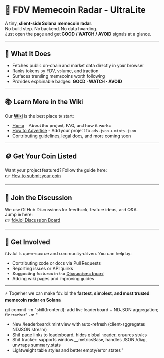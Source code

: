 # 🐸 FDV Memecoin Radar - UltraLite

A tiny, **client-side Solana memecoin radar**.  
No build step. No backend. No data hoarding.  
Just open the page and get **GOOD / WATCH / AVOID** signals at a glance.  

---

## 🚀 What It Does
- Fetches public on-chain and market data directly in your browser  
- Ranks tokens by FDV, volume, and traction  
- Surfaces trending memecoins worth following  
- Provides explainable badges: **GOOD · WATCH · AVOID**  

---

## 📚 Learn More in the Wiki
Our [**Wiki**](https://github.com/builders-toronto/fdv.lol/wiki) is the best place to start:  
- [Home](https://github.com/builders-toronto/fdv.lol/wiki) - About the project, FAQ, and how it works  
- [How to Advertise](https://github.com/builders-toronto/fdv.lol/wiki/How-to-Advertise) - Add your project to `ads.json` + `mints.json`  
- Contributing guidelines, legal docs, and more coming soon  

---

## 🪙 Get Your Coin Listed
Want your project featured? Follow the guide here:  
👉 [How to submit your coin](https://github.com/builders-toronto/fdv.lol/wiki/How-to-submit-your-coin-to-ads-and-static)  

---

## 💬 Join the Discussion
We use GitHub Discussions for feedback, feature ideas, and Q&A.  
Jump in here:  
👉 [fdv.lol Discussion Board](https://github.com/builders-toronto/fdv.lol/discussions)  

---

## 🤝 Get Involved
fdv.lol is open-source and community-driven. You can help by:  
- Contributing code or docs via Pull Requests  
- Reporting issues or API quirks  
- Suggesting features in the [Discussions board](https://github.com/builders-toronto/fdv.lol/discussions)  
- Adding wiki pages and improving guides  

---

⚡ Together we can make fdv.lol the **fastest, simplest, and most trusted memecoin radar on Solana**.  





git commit -m "shill(frontend): add live leaderboard + NDJSON aggregation; fix tracker" -m "
- New /leaderboard/:mint view with auto-refresh (client-aggregates NDJSON stream)
- Shill page links to leaderboard, hides global header, ensures styles
- Shill tracker: supports window.__metricsBase, handles JSON /diag, unwraps summary.stats
- Lightweight table styles and better empty/error states
"